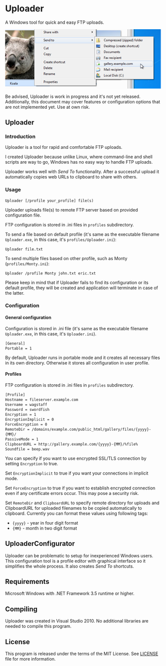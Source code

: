 # Uploader

A Windows tool for quick and easy FTP uploads.

![SendTo Uploader](uploader.png)

Be advised, Uploader is work in progress and it's not yet released. Additionally, this document may cover features or configuration options that are not implemented yet. Use at own risk.

## Uploader

### Introduction

Uploader is a tool for rapid and comfortable FTP uploads.

I created Uploader because unlike Linux, where command-line and shell scripts are way to go, Windows has no easy way to handle FTP uploads.

Uploader works well with *Send To* functionality. After a successful upload it automatically copies web URLs to clipboard to share with others.

### Usage

```
Uploader [/profile your_profile] file(s)
```

Uploader uploads file(s) to remote FTP server based on provided configuration file.

FTP configuration is stored in .ini files in ```profiles``` subdirectory. 

To send a file based on default profile (it's same as the executable filename ```Uploader.exe```, in this case, it's ```profiles/Uploader.ini```):

```
Uploader file.txt
```

To send multiple files based on other profile, such as Monty (```profiles/Monty.ini```):

```
Uploader /profile Monty john.txt eric.txt
```

Please keep in mind that if Uploader fails to find its configuration or its default profile, they will be created and application will terminate in case of the latter.

### Configuration

#### General configuration

Configuration is stored in .ini file (it's same as the executable filename ```Uploader.exe```, in this case, it's ```Uploader.ini```).

````
[General]
Portable = 1
````

By default, Uploader runs in portable mode and it creates all necessary files in its own directory. Otherwise it stores all configuration in user profile.

#### Profiles

FTP configuration is stored in .ini files in ```profiles``` subdirectory. 

````
[Profile]
Hostname = fileserver.example.com
Username = wagstaff
Password = swordfish
Encryption = 1
EncryptionImplicit = 0
ForceEncryption = 0
RemoteDir = /domains/example.com/public_html/gallery/files/{yyyy}-{MM}/
PassiveMode = 1
ClipboardURL = http://gallery.example.com/{yyyy}-{MM}/%file%
Soundfile = beep.wav
````

You can specify if you want to use encrypted SSL/TLS connection by setting ````Encryption```` to true.

Set ````EncryptionImplicit```` to true if you want your connections in implicit mode.

Set ````ForceEncryption```` to true if you want to establish encrypted connection even if any certificate errors occur. This may pose a security risk.

Set ````RemoteDir```` and ````ClipboardURL```` to specify remote directory for uploads and ClipboardURL for uploaded filenames to be copied automatically to clipboard. Currently you can format these values using following tags:

* ````{yyyy}```` - year in four digit format
* ````{MM}```` - month in two digit format

## UploaderConfigurator

Uploader can be problematic to setup for inexperienced Windows users. This configuration tool is a profile editor with graphical interface so it simplifies the whole process. It also creates *Send To* shortcuts.

## Requirements

Microsoft Windows with .NET Framework 3.5 runtime or higher.

## Compiling

Uploader was created in Visual Studio 2010. No additional libraries are needed to compile this program.

## License

This program is released under the terms of the MIT License. See [LICENSE](LICENSE) file for more information.
